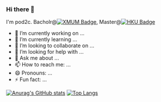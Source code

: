 ### Hi there 👋

I'm pod2c. Bacholr@[![XMUM Badge](https://img.shields.io/badge/-XMUM-green?style=plastic&logoColor=white&link=https://www.xmu.edu.my/)](https://www.xmu.edu.my/), Master@[![HKU Badge](https://img.shields.io/badge/-HKU-green?style=plastic&logoColor=white&link=https://www.hku.hk/)](https://www.hku.hk/)
- 🔭 I’m currently working on ...
- 🌱 I’m currently learning ...
- 👯 I’m looking to collaborate on ...
- 🤔 I’m looking for help with ...
- 💬 Ask me about ...
- 📫 How to reach me: ...
- 😄 Pronouns: ...
- ⚡ Fun fact: ...

[![Anurag's GitHub stats](https://github-readme-stats.vercel.app/api?username=pod2c&show_icons=true&theme=radical)](https://github.com/anuraghazra/github-readme-stats)
[![Top Langs](https://github-readme-stats.vercel.app/api/top-langs/?username=pod2c)](https://github.com/anuraghazra/github-readme-stats)

